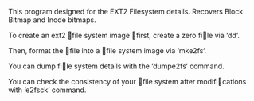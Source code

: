 This program designed for the EXT2 Filesystem details. Recovers Block Bitmap and Inode bitmaps.  

To create an ext2 file system image first, create a zero file via ‘dd‘. 

Then, format the file into a file system image via ‘mke2fs‘.

You can dump file system details with the ‘dumpe2fs‘ command.

You can check the consistency of your file system after modifications with ‘e2fsck‘ command.
